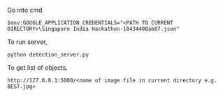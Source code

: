 Go into cmd
```
$env:GOOGLE_APPLICATION_CREDENTIALS="<PATH TO CURRENT DIRECTORY>\Singapore India Hackathon-10434400ab07.json"
```

To run server, 
```
python detection_server.py
```

To get list of objects,
```
http://127.0.0.1:5000/<name of image file in current directory e.g. BEST.jpg>
```
